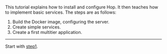 This tutorial explains how to install and configure Hop. It then teaches
how to implement basic services. The steps are as follows:

  1. Build the Docker image, configuring the server.
  2. Create simple services.
  3. Create a first multitier application.

--------------------------------------------------------------------------

Start with [step1](https://github.com/manuel-serrano/hop-tutorials/tree/master/hello/step1/).


